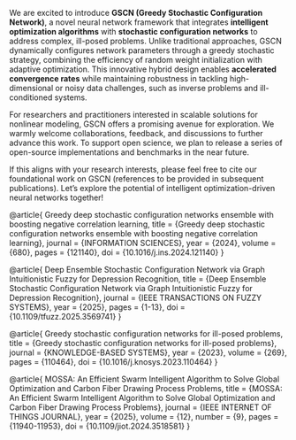 We are excited to introduce **GSCN (Greedy Stochastic Configuration Network)**, a novel neural network framework that integrates **intelligent optimization algorithms** with **stochastic configuration networks** to address complex, ill-posed problems. Unlike traditional approaches, GSCN dynamically configures network parameters through a greedy stochastic strategy, combining the efficiency of random weight initialization with adaptive optimization. This innovative hybrid design enables **accelerated convergence rates** while maintaining robustness in tackling high-dimensional or noisy data challenges, such as inverse problems and ill-conditioned systems.  

For researchers and practitioners interested in scalable solutions for nonlinear modeling, GSCN offers a promising avenue for exploration. We warmly welcome collaborations, feedback, and discussions to further advance this work. To support open science, we plan to release a series of open-source implementations and benchmarks in the near future.  

If this aligns with your research interests, please feel free to cite our foundational work on GSCN (references to be provided in subsequent publications). Let’s explore the potential of intelligent optimization-driven neural networks together!


@article{ Greedy deep stochastic configuration networks ensemble with boosting negative correlation learning,
  title = {Greedy deep stochastic configuration networks ensemble with boosting negative correlation learning},
  journal = {INFORMATION SCIENCES},
  year = {2024},
  volume = {680},
  pages = {121140},
  doi = {10.1016/j.ins.2024.121140}
}

@article{ Deep Ensemble Stochastic Configuration Network via Graph Intuitionistic Fuzzy for Depression Recognition,
  title = {Deep Ensemble Stochastic Configuration Network via Graph Intuitionistic Fuzzy for Depression Recognition},
  journal = {IEEE TRANSACTIONS ON FUZZY SYSTEMS},
  year = {2025},
  pages = {1-13},
  doi = {10.1109/tfuzz.2025.3569741}
}



@article{ Greedy stochastic configuration networks for ill-posed problems,
  title = {Greedy stochastic configuration networks for ill-posed problems},
  journal = {KNOWLEDGE-BASED SYSTEMS},
  year = {2023},
  volume = {269},
  pages = {110464},
  doi = {10.1016/j.knosys.2023.110464}
}



@article{ MOSSA: An Efficient Swarm Intelligent Algorithm to Solve Global Optimization and Carbon Fiber Drawing Process Problems,
  title = {MOSSA: An Efficient Swarm Intelligent Algorithm to Solve Global Optimization and Carbon Fiber Drawing Process Problems},
  journal = {IEEE INTERNET OF THINGS JOURNAL},
  year = {2025},
  volume = {12},
  number = {9},
  pages = {11940-11953},
  doi = {10.1109/jiot.2024.3518581}
}

